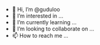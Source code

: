 - 👋 Hi, I’m @guduloo
- 👀 I’m interested in ...
- 🌱 I’m currently learning ... 
- 💞️ I’m looking to collaborate on ...
- 📫 How to reach me ...

<!---
guduloo/guduloo is a ✨ special ✨ repository because its `README.md` (this file) appears on your GitHub profile.
You can click the Preview link to take a look at your changes.
--->
